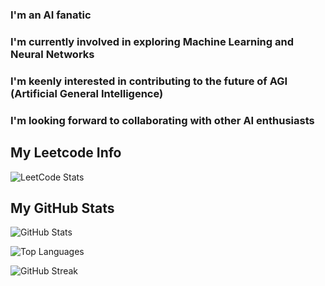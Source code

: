 
### I'm an AI fanatic
### I'm currently involved in exploring Machine Learning and Neural Networks
### I'm keenly interested in contributing to the future of AGI (Artificial General Intelligence)
### I'm looking forward to collaborating with other AI enthusiasts


## My Leetcode Info

![LeetCode Stats](https://leetcard.jacoblin.cool/ABHINDHIRA)

## My GitHub Stats
![GitHub Stats](https://github-readme-stats.vercel.app/api?username=ABHINDHIRAKP&show_icons=true&theme=radical)

![Top Languages](https://github-readme-stats.vercel.app/api/top-langs/?username=ABHINDHIRAKP&layout=compact)

![GitHub Streak](https://github-readme-streak-stats.herokuapp.com/?user=ABHINDHIRAKP)
<!--
**ABHINDHIRAKP/ABHINDHIRAKP** is a ✨ _special_ ✨ repository because its `README.md` (this file) appears on your GitHub profile.

Here are some ideas to get you started:

- 🔭 I’m currently working on ...
- 🌱 I’m currently learning ...
- 👯 I’m looking to collaborate on ...
- 🤔 I’m looking for help with ...
- 💬 Ask me about ...
- 📫 How to reach me: ...
- 😄 Pronouns: ...
- ⚡ Fun fact: ...
-->
